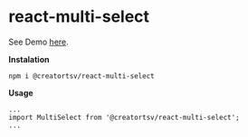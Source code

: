 # react-multi-select

See Demo [here](https://creatortsv.github.io/react-multi-select/).

**Instalation**

```npm i @creatortsv/react-multi-select```

**Usage**
```
...
import MultiSelect from '@creatortsv/react-multi-select';
...
```
